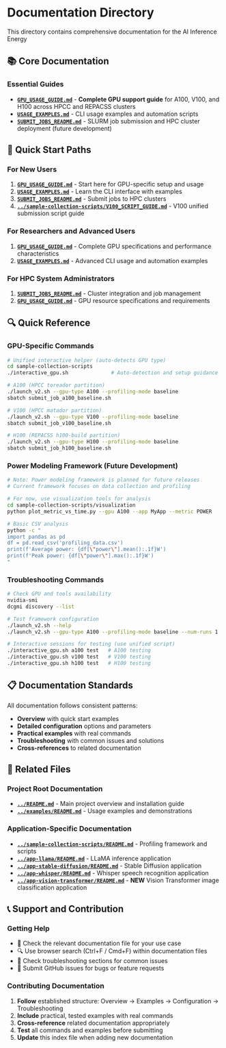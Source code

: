 # Documentation Directory

This directory contains comprehensive documentation for the AI Inference Energy

## 📚 Core Documentation

### **Essential Guides**
- **[`GPU_USAGE_GUIDE.md`](GPU_USAGE_GUIDE.md)** - **Complete GPU support guide** for A100, V100, and H100 across HPCC and REPACSS clusters
- **[`USAGE_EXAMPLES.md`](USAGE_EXAMPLES.md)** - CLI usage examples and automation scripts
- **[`SUBMIT_JOBS_README.md`](SUBMIT_JOBS_README.md)** - SLURM job submission and HPC cluster deployment (future development)

## 🚀 Quick Start Paths

### For New Users
1. **[`GPU_USAGE_GUIDE.md`](GPU_USAGE_GUIDE.md)** - Start here for GPU-specific setup and usage
2. **[`USAGE_EXAMPLES.md`](USAGE_EXAMPLES.md)** - Learn the CLI interface with examples
3. **[`SUBMIT_JOBS_README.md`](SUBMIT_JOBS_README.md)** - Submit jobs to HPC clusters
4. **[`../sample-collection-scripts/V100_SCRIPT_GUIDE.md`](../sample-collection-scripts/V100_SCRIPT_GUIDE.md)** - V100 unified submission script guide

### For Researchers and Advanced Users  
1. **[`GPU_USAGE_GUIDE.md`](GPU_USAGE_GUIDE.md)** - Complete GPU specifications and performance characteristics
2. **[`USAGE_EXAMPLES.md`](USAGE_EXAMPLES.md)** - Advanced CLI usage and automation examples

### For HPC System Administrators
1. **[`SUBMIT_JOBS_README.md`](SUBMIT_JOBS_README.md)** - Cluster integration and job management
2. **[`GPU_USAGE_GUIDE.md`](GPU_USAGE_GUIDE.md)** - GPU resource specifications and requirements

## 🔍 Quick Reference

### GPU-Specific Commands
```bash
# Unified interactive helper (auto-detects GPU type)
cd sample-collection-scripts
./interactive_gpu.sh              # Auto-detection and setup guidance

# A100 (HPCC toreador partition)
./launch_v2.sh --gpu-type A100 --profiling-mode baseline
sbatch submit_job_a100_baseline.sh

# V100 (HPCC matador partition)  
./launch_v2.sh --gpu-type V100 --profiling-mode baseline
sbatch submit_job_v100_baseline.sh

# H100 (REPACSS h100-build partition)
./launch_v2.sh --gpu-type H100 --profiling-mode baseline  
sbatch submit_job_h100_baseline.sh
```

### Power Modeling Framework (Future Development)
```bash
# Note: Power modeling framework is planned for future releases
# Current framework focuses on data collection and profiling

# For now, use visualization tools for analysis
cd sample-collection-scripts/visualization
python plot_metric_vs_time.py --gpu A100 --app MyApp --metric POWER

# Basic CSV analysis
python -c "
import pandas as pd
df = pd.read_csv('profiling_data.csv')
print(f'Average power: {df[\"power\"].mean():.1f}W')
print(f'Peak power: {df[\"power\"].max():.1f}W')
"
```

### Troubleshooting Commands
```bash
# Check GPU and tools availability
nvidia-smi
dcgmi discovery --list

# Test framework configuration  
./launch_v2.sh --help
./launch_v2.sh --gpu-type A100 --profiling-mode baseline --num-runs 1

# Interactive sessions for testing (use unified script)
./interactive_gpu.sh a100 test   # A100 testing
./interactive_gpu.sh v100 test   # V100 testing  
./interactive_gpu.sh h100 test   # H100 testing

```

## 📋 Documentation Standards

All documentation follows consistent patterns:
- **Overview** with quick start examples
- **Detailed configuration** options and parameters  
- **Practical examples** with real commands
- **Troubleshooting** with common issues and solutions
- **Cross-references** to related documentation

## 🔗 Related Files

### Project Root Documentation
- **[`../README.md`](../README.md)** - Main project overview and installation guide
- **[`../examples/README.md`](../examples/README.md)** - Usage examples and demonstrations

### Application-Specific Documentation  
- **[`../sample-collection-scripts/README.md`](../sample-collection-scripts/README.md)** - Profiling framework and scripts
- **[`../app-llama/README.md`](../app-llama/README.md)** - LLaMA inference application
- **[`../app-stable-diffusion/README.md`](../app-stable-diffusion/README.md)** - Stable Diffusion application
- **[`../app-whisper/README.md`](../app-whisper/README.md)** - Whisper speech recognition application
- **[`../app-vision-transformer/README.md`](../app-vision-transformer/README.md)** - **NEW** Vision Transformer image classification application

## 📞 Support and Contribution

### Getting Help
- 📖 Check the relevant documentation file for your use case
- 🔍 Use browser search (Ctrl+F / Cmd+F) within documentation files  
- 🐛 Check troubleshooting sections for common issues
- 💬 Submit GitHub issues for bugs or feature requests

### Contributing Documentation
1. **Follow** established structure: Overview → Examples → Configuration → Troubleshooting
2. **Include** practical, tested examples with real commands
3. **Cross-reference** related documentation appropriately
4. **Test** all commands and examples before submitting
5. **Update** this index file when adding new documentation

